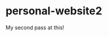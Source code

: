 # personal-website2
My second pass at this!
<!-- Okay, I messed up my first try with github, so I"m gonna do a second pass -->
<!-- I think I messed up the first time by pushing different branches  -->
<!-- So this time I'm trying to push each individual page after creating it, and then pull them before moving on -->
<!-- First step, the index!  I'm also including all the photos I'll be using here. -->
<!-- Okay, that worked!  Now to do the same with the about page -->
<!-- Boom, that worked too!  Hell yeah.  Now let's do the portfolio -->
<!-- And we got a portfolio.  Time to make the CSS page so it looks acceptable and hopefully increasingly less geocities esque -->